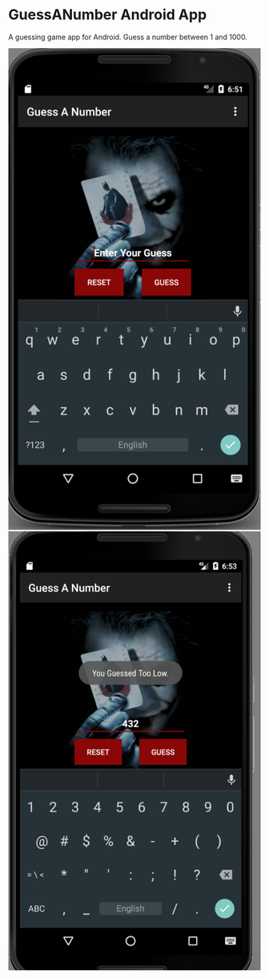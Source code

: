 # GuessANumber Android App

A guessing game app for Android. Guess a number between 1 and 1000. 

![GuessANumber Screenshot 1](GuessANumber1.png)
![GuessANumber Screenshot 2](GuessANumber2.png)
